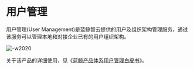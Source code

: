 # 用户管理

用户管理(User Management)是蓝鲸智云提供的用户及组织架构管理服务，通过该服务可以管理本地和对接企业已有的用户组织架构。

![-w2020](../assets/dock_usermanage.png)

关于该产品的详细使用，见《[蓝鲸产品体系用户管理白皮书](../../../../UserManage/2.2/%E4%BA%A7%E5%93%81%E7%99%BD%E7%9A%AE%E4%B9%A6/%E4%BA%A7%E5%93%81%E7%AE%80%E4%BB%8B/README.md)》。